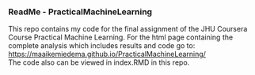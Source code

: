 ### ReadMe - PracticalMachineLearning
This repo contains my code for the final assignment of the JHU Coursera Course Practical Machine Learning.
For the html page containing the complete analysis which includes results and code go to: https://maaikemiedema.github.io/PracticalMachineLearning/  
The code also can be viewed in index.RMD in this repo.
